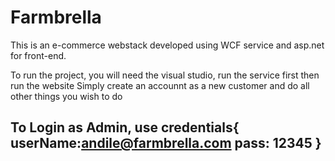 # Farmbrella

This is an e-commerce webstack developed using WCF service and asp.net for front-end.

To run the project, you will need the visual studio, run the service first then run the website
Simply create an accounnt as a new customer and do all other things you wish to do
## To Login as Admin, use credentials{ userName:andile@farmbrella.com pass: 12345 }
